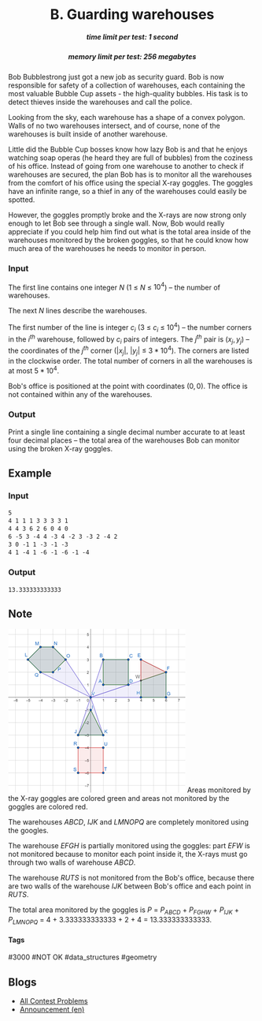 <h1 style='text-align: center;'> B. Guarding warehouses</h1>

<h5 style='text-align: center;'>time limit per test: 1 second</h5>
<h5 style='text-align: center;'>memory limit per test: 256 megabytes</h5>

Bob Bubblestrong just got a new job as security guard. Bob is now responsible for safety of a collection of warehouses, each containing the most valuable Bubble Cup assets - the high-quality bubbles. His task is to detect thieves inside the warehouses and call the police.

Looking from the sky, each warehouse has a shape of a convex polygon. Walls of no two warehouses intersect, and of course, none of the warehouses is built inside of another warehouse.

Little did the Bubble Cup bosses know how lazy Bob is and that he enjoys watching soap operas (he heard they are full of bubbles) from the coziness of his office. Instead of going from one warehouse to another to check if warehouses are secured, the plan Bob has is to monitor all the warehouses from the comfort of his office using the special X-ray goggles. The goggles have an infinite range, so a thief in any of the warehouses could easily be spotted.

However, the goggles promptly broke and the X-rays are now strong only enough to let Bob see through a single wall. Now, Bob would really appreciate if you could help him find out what is the total area inside of the warehouses monitored by the broken goggles, so that he could know how much area of the warehouses he needs to monitor in person.

### Input

The first line contains one integer $N$ ($1$ $\leq$ $N$ $\leq$ $10^4$) – the number of warehouses.

The next $N$ lines describe the warehouses.

The first number of the line is integer $c_i$ ($3$ $\leq$ $c_i$ $\leq$ $10^4$) – the number corners in the $i^{th}$ warehouse, followed by $c_i$ pairs of integers. The $j^{th}$ pair is $(x_j, y_j)$ – the coordinates of the $j^{th}$ corner ($|x_j|$, $|y_j|$ $\leq$ $3 * 10^4$). The corners are listed in the clockwise order. The total number of corners in all the warehouses is at most $5 * 10^4$.

Bob's office is positioned at the point with coordinates $(0, 0)$. The office is not contained within any of the warehouses.

### Output

Print a single line containing a single decimal number accurate to at least four decimal places – the total area of the warehouses Bob can monitor using the broken X-ray goggles.

## Example

### Input


```text
5
4 1 1 1 3 3 3 3 1
4 4 3 6 2 6 0 4 0
6 -5 3 -4 4 -3 4 -2 3 -3 2 -4 2
3 0 -1 1 -3 -1 -3
4 1 -4 1 -6 -1 -6 -1 -4
```
### Output


```text
13.333333333333
```
## Note

 ![](images/e4eaf064e46dff00c8576749b9c8ec9cac56c545.png) Areas monitored by the X-ray goggles are colored green and areas not monitored by the goggles are colored red.

The warehouses $ABCD$, $IJK$ and $LMNOPQ$ are completely monitored using the googles.

The warehouse $EFGH$ is partially monitored using the goggles: part $EFW$ is not monitored because to monitor each point inside it, the X-rays must go through two walls of warehouse $ABCD$.

The warehouse $RUTS$ is not monitored from the Bob's office, because there are two walls of the warehouse $IJK$ between Bob's office and each point in $RUTS$.

The total area monitored by the goggles is $P$ = $P_{ABCD}$ + $P_{FGHW}$ + $P_{IJK}$ + $P_{LMNOPQ}$ = $4$ + $3.333333333333$ + $2$ + $4$ = $13.333333333333$.



#### Tags 

#3000 #NOT OK #data_structures #geometry 

## Blogs
- [All Contest Problems](../Bubble_Cup_12_-_Finals_[Online_Mirror,_unrated,_Div._1].md)
- [Announcement (en)](../blogs/Announcement_(en).md)
